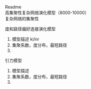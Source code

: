 Readme    
高集聚性复杂网络演化模型（8000-10000）    
复杂网络的集聚性    

度和路径偏好连接演化模型  
1. 模型描述 ki/nr
2. 集聚系数，度分布，最短路径
3. 
引力模型     
1. 模型描述    
2. 集聚系数，度分布，最短路径
3. 
  
